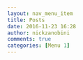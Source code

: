 ```yaml
---
layout: nav_menu_item
title: Posts
date: 2016-11-23 16:28
author: nickzanobini
comments: true
categories: [Menu 1]
---
```


